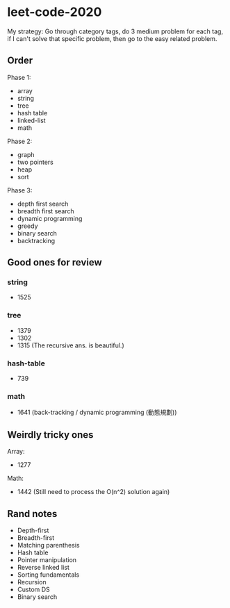 # leet-code-2020

My strategy: Go through category tags, do 3 medium problem for each tag, if I can't solve that specific problem, then go to the easy related problem.

## Order

Phase 1:

- array
- string
- tree
- hash table
- linked-list
- math

Phase 2:

- graph
- two pointers
- heap
- sort

Phase 3:

- depth first search
- breadth first search
- dynamic programming
- greedy
- binary search
- backtracking

## Good ones for review

### string

- 1525

### tree

- 1379
- 1302
- 1315 (The recursive ans. is beautiful.)

### hash-table

- 739

### math

- 1641 (back-tracking / dynamic programming (動態規劃))

## Weirdly tricky ones

Array:

- 1277

Math:

- 1442 (Still need to process the O(n^2) solution again)

## Rand notes

- Depth-first
- Breadth-first
- Matching parenthesis
- Hash table
- Pointer manipulation
- Reverse linked list
- Sorting fundamentals
- Recursion
- Custom DS
- Binary search
